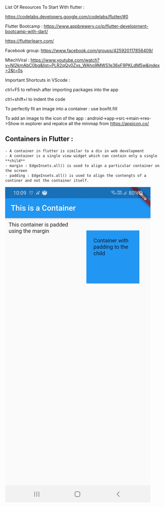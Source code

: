 List Of Resources To Start With flutter :

https://codelabs.developers.google.com/codelabs/flutter/#0


Flutter Bootcamp : https://www.appbrewery.co/p/flutter-development-bootcamp-with-dart/

https://flutterlearn.com/

Facebook group: https://www.facebook.com/groups/425920117856409/

MtechViral : https://www.youtube.com/watch?v=Nl2kmAbC0bg&list=PLR2qQy0Zxs_WAho9MWS1e36xF9PKLdM5w&index=2&t=0s



Important Shortcuts in VScode :

ctrl+F5 to refresh after importing packages into the app

ctrl+shift+i  to indent the code

To perfectly fit an image into a container  : use boxfit.fill


To add an image to the icon of the app  : android->app->src->main->res->Show in explorer and repalce all the minmap from https://appicon.co/



## Containers in Flutter :
  
    - A container in flutter is similar to a div in web development 
    - A container is a single view widget which can contain only a single **child** 
    - margin : EdgeInsets.all() is used to align a particular container on the screen
    - padding : EdgeInsets.all() is used to align the contengts of a continer and not the container itself.
    
![Container](https://raw.githubusercontent.com/HariPranav/Flutter/master/Screenshot_20200116-100925.jpg)
